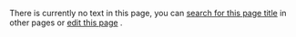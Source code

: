 There is currently no text in this page, you can
 [search for this page title](http://ontologydesignpatterns.org/wiki/Special:Search/Context "Special:Search/Context") 
 in other pages or
 [edit this page](http://ontologydesignpatterns.org/wiki/index.php?title=Submissions:Context&action=edit "http://ontologydesignpatterns.org/wiki/index.php?title=Submissions:Context&action=edit") 
 .